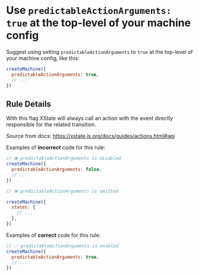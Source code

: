 # Use `predictableActionArguments: true` at the top-level of your machine config

Suggest using setting `predictableActionArguments` to `true` at the top-level of your machine config, like this:

```javascript
createMachine({
  predictableActionArguments: true,
  // ...
})
```

## Rule Details

With this flag XState will always call an action with the event directly responsible for the related transition.

Source from docs: https://xstate.js.org/docs/guides/actions.html#api

Examples of **incorrect** code for this rule:

```javascript
// ❌ predictableActionArguments is disabled
createMachine({
  predictableActionArguments: false,
  // ...
})

// ❌ predictableActionArguments is omitted

createMachine({
  states: {
    // ...
  },
})
```

Examples of **correct** code for this rule:

```javascript
// ✅ predictableActionArguments is enabled
createMachine({
  predictableActionArguments: true,
  // ...
})
```

